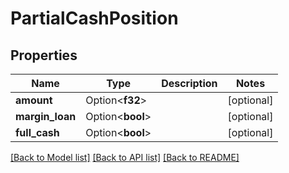 # PartialCashPosition

## Properties

Name | Type | Description | Notes
------------ | ------------- | ------------- | -------------
**amount** | Option<**f32**> |  | [optional]
**margin_loan** | Option<**bool**> |  | [optional]
**full_cash** | Option<**bool**> |  | [optional]

[[Back to Model list]](../README.md#documentation-for-models) [[Back to API list]](../README.md#documentation-for-api-endpoints) [[Back to README]](../README.md)


